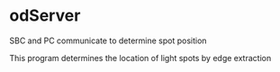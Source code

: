 # odServer
SBC and PC communicate to determine spot position

This program determines the location of light spots by edge extraction
